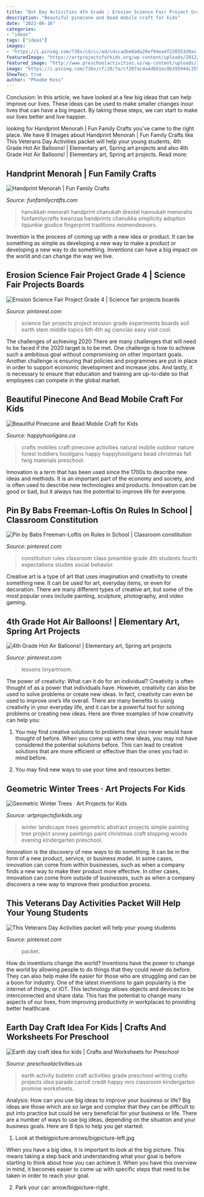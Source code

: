 ```yaml
---
title: "Dot Day Activities 4th Grade : Erosion Science Fair Project Grade 4"
description: "Beautiful pinecone and bead mobile craft for kids"
date: "2023-06-16"
categories:
- "ideas"
tags: ["ideas"]
images:
- "https://i.pinimg.com/736x/cd/cc/ad/cdccadbe8a0a20ef94ea4f220553d9ac.jpg"
featuredImage: "https://artprojectsforkids.org/wp-content/uploads/2012/07/Geometric-Landscape-1024x779.jpg"
featured_image: "http://www.preschoolactivities.us/wp-content/uploads/2015/02/Earth-Day-activity-bulletin-board-225x300.jpg"
image: "https://i.pinimg.com/736x/cf/20/7a/cf207acda4d661ec8b195944c355938c.jpg"
ShowToc: true
author: "Phoebe Koss"
---
```



Conclusion:
In this article, we have looked at a few big ideas that can help improve our lives. These ideas can be used to make smaller changes inour lives that can have a big impact. By taking these steps, we can start to make our lives better and live happier.

	

		
looking for Handprint Menorah | Fun Family Crafts you've came to the right place. We have 8 Images about Handprint Menorah | Fun Family Crafts like This Veterans Day Activities packet will help your young students, 4th Grade Hot Air Balloons! | Elementary art, Spring art projects and also 4th Grade Hot Air Balloons! | Elementary art, Spring art projects. Read more:
		
    
## Handprint Menorah | Fun Family Crafts

<img loading=lazy src="https://funfamilycrafts.com/wp-content/uploads/2011/12/Handprint-Menorah.jpg" onerror="this.onerror=null;this.src='https://tse1.mm.bing.net/th?id=OIP.xT9xu4c25piiSHg125mDzAHaFj&amp;pid=15.1';" alt="Handprint Menorah | Fun Family Crafts">

_Source: funfamilycrafts.com_

>hanukkah menorah handprint chanukah dreidel hannukah menorahs funfamilycrafts kwanzaa handprints chanukka simplicity adoption tipjunkie giudice fingerprint traditions momendeavors. 

	

Invention is the process of coming up with a new idea or product. It can be something as simple as developing a new way to make a product or developing a new way to do something. Inventions can have a big impact on the world and can change the way we live.

    
## Erosion Science Fair Project Grade 4 | Science Fair Projects Boards

<img loading=lazy src="https://i.pinimg.com/736x/d8/fe/f9/d8fef9a91db58d654d894ebb1dfa7943--soil-erosion-science-fair-project-science-fair-projects.jpg" onerror="this.onerror=null;this.src='https://tse2.mm.bing.net/th?id=OIP.HDnVcDhHQIM_2RPOHvhRwAHaJ3&amp;pid=15.1';" alt="Erosion Science Fair Project Grade 4 | Science fair projects boards">

_Source: pinterest.com_

>science fair projects project erosion grade experiments boards soil earth stem middle topics 6th 4th ag ciencias easy visit cool. 

	

The challenges of achieving 2020
There are many challenges that will need to be faced if the 2020 target is to be met. One challenge is how to achieve such a ambitious goal without compromising on other important goals. Another challenge is ensuring that policies and programmes are put in place in order to support economic development and increase jobs. And lastly, it is necessary to ensure that education and training are up-to-date so that employees can compete in the global market.

    
## Beautiful Pinecone And Bead Mobile Craft For Kids

<img loading=lazy src="https://happyhooligans.ca/wp-content/uploads/2016/10/Bead-and-Pinecone-Mobile-craft-for-kids-.jpg" onerror="this.onerror=null;this.src='https://tse4.mm.bing.net/th?id=OIP.-nPdziqk7PZb-Lg2WJN4OgAAAA&amp;pid=15.1';" alt="Beautiful Pinecone and Bead Mobile Craft for Kids">

_Source: happyhooligans.ca_

>crafts mobiles craft pinecone activities natural mobile outdoor nature forest toddlers hooligans happy happyhooligans bead christmas fall twig materials preschool. 

	

Innovation is a term that has been used since the 1700s to describe new ideas and methods. It is an important part of the economy and society, and is often used to describe new technologies and products. Innovation can be good or bad, but it always has the potential to improve life for everyone.

    
## Pin By Babs Freeman-Loftis On Rules In School | Classroom Constitution

<img loading=lazy src="https://i.pinimg.com/736x/91/8c/11/918c1163ad2069738c71dd804ef11a01--in-the-end-the-one.jpg" onerror="this.onerror=null;this.src='https://tse3.mm.bing.net/th?id=OIP.4g6H8wGeu0LhAMkDz5eVNAHaKd&amp;pid=15.1';" alt="Pin by Babs Freeman-Loftis on Rules in School | Classroom constitution">

_Source: pinterest.com_

>constitution rules classroom class preamble grade 4th students fourth expectations studies social behavior. 

	

Creative art is a type of art that uses imagination and creativity to create something new. It can be used for art, everyday items, or even for decoration. There are many different types of creative art, but some of the most popular ones include painting, sculpture, photography, and video gaming.

    
## 4th Grade Hot Air Balloons! | Elementary Art, Spring Art Projects

<img loading=lazy src="https://i.pinimg.com/736x/cd/cc/ad/cdccadbe8a0a20ef94ea4f220553d9ac.jpg" onerror="this.onerror=null;this.src='https://tse1.mm.bing.net/th?id=OIP.lIH-UHNfsxYSwM4I-kGd_gAAAA&amp;pid=15.1';" alt="4th Grade Hot Air Balloons! | Elementary art, Spring art projects">

_Source: pinterest.com_

>lessons tinyartroom. 

	

The power of creativity: What can it do for an individual?
Creativity is often thought of as a power that individuals have. However, creativity can also be used to solve problems or create new ideas. In fact, creativity can even be used to improve one’s life overall. There are many benefits to using creativity in your everyday life, and it can be a powerful tool for solving problems or creating new ideas. Here are three examples of how creativity can help you: 
1) You may find creative solutions to problems that you never would have thought of before. When you come up with new ideas, you may not have considered the potential solutions before. This can lead to creative solutions that are more efficient or effective than the ones you had in mind before. 

2) You may find new ways to use your time and resources better.

    
## Geometric Winter Trees · Art Projects For Kids

<img loading=lazy src="https://artprojectsforkids.org/wp-content/uploads/2012/07/Geometric-Landscape-1024x779.jpg" onerror="this.onerror=null;this.src='https://tse4.mm.bing.net/th?id=OIP.bGo3hqGoJ2CtzcCifpVqCgHaFo&amp;pid=15.1';" alt="Geometric Winter Trees · Art Projects for Kids">

_Source: artprojectsforkids.org_

>winter landscape trees geometric abstract projects simple painting tree project snowy paintings paint christmas craft stopping woods evening kindergarten preschool. 

	

Innovation is the discovery of new ways to do something. It can be in the form of a new product, service, or business model. In some cases, innovation can come from within businesses, such as when a company finds a new way to make their product more effective. In other cases, innovation can come from outside of businesses, such as when a company discovers a new way to improve their production process.

    
## This Veterans Day Activities Packet Will Help Your Young Students

<img loading=lazy src="https://i.pinimg.com/736x/cf/20/7a/cf207acda4d661ec8b195944c355938c.jpg" onerror="this.onerror=null;this.src='https://tse1.mm.bing.net/th?id=OIP.LBO0DSDDBPgOSP7bk8GhUwHaO0&amp;pid=15.1';" alt="This Veterans Day Activities packet will help your young students">

_Source: pinterest.com_

>packet. 

	

How do inventions change the world?
Inventions have the power to change the world by allowing people to do things that they could never do before. They can also help make life easier for those who are struggling and can be a boon for industry. One of the latest inventions to gain popularity is the internet of things, or IOT. This technology allows objects and devices to be interconnected and share data. This has the potential to change many aspects of our lives, from improving productivity in workplaces to providing better healthcare.

    
## Earth Day Craft Idea For Kids | Crafts And Worksheets For Preschool

<img loading=lazy src="http://www.preschoolactivities.us/wp-content/uploads/2015/02/Earth-Day-activity-bulletin-board-225x300.jpg" onerror="this.onerror=null;this.src='https://tse4.mm.bing.net/th?id=OIP.2Qb9m2VE-qn-DISVzIPRVAHaJ4&amp;pid=15.1';" alt="Earth day craft idea for kids | Crafts and Worksheets for Preschool">

_Source: preschoolactivities.us_

>earth activity bulletin craft activities grade preschool writing crafts projects idea parade carroll credit happy mrs classroom kindergarten promise worksheets. 

	

Analysis: How can you use big ideas to improve your business or life?
Big ideas are those which are so large and complex that they can be difficult to put into practice but could be very beneficial for your business or life. There are a number of ways to use big ideas, depending on the situation and your business goals. Here are 8 tips to help you get started:
1. Look at thebigpicture:arrows/bigpicture-left.jpg

When you have a big idea, it is important to look at the big picture. This means taking a step back and understanding what your goal is before starting to think about how you can achieve it. When you have this overview in mind, it becomes easier to come up with specific steps that need to be taken in order to reach your goal.

2. Park your car: arrow/bigpicture-right.

